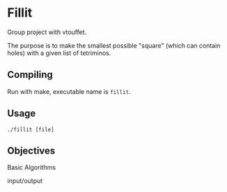 # Fillit

Group project with vtouffet.

The purpose is to make the smallest possible "square" (which can contain holes) with a given list of tetriminos.

## Compiling

Run with make, executable name is `fillit`.

## Usage

`./fillit [file]`

## Objectives

Basic Algorithms

input/output
